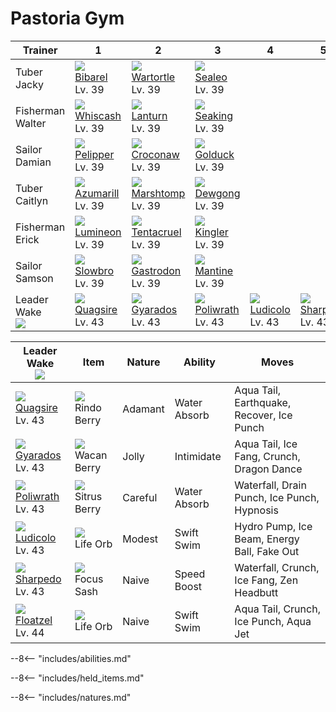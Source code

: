 # Pastoria Gym

Trainer                  | 1                                 | 2                                  | 3                                 | 4                                | 5                                | 6
---                      | ---                               | ---                                | ---                               | ---                              | ---                              | ---
Tuber Jacky              | ![][400]<br>[Bibarel]<br>Lv. 39   | ![][008]<br>[Wartortle]<br>Lv. 39  | ![][364]<br>[Sealeo]<br>Lv. 39    | &nbsp;                           | &nbsp;                           | &nbsp;
Fisherman Walter         | ![][340]<br>[Whiscash]<br>Lv. 39  | ![][171]<br>[Lanturn]<br>Lv. 39    | ![][119]<br>[Seaking]<br>Lv. 39   | &nbsp;                           | &nbsp;                           | &nbsp;
Sailor Damian            | ![][279]<br>[Pelipper]<br>Lv. 39  | ![][159]<br>[Croconaw]<br>Lv. 39   | ![][055]<br>[Golduck]<br>Lv. 39   | &nbsp;                           | &nbsp;                           | &nbsp;
Tuber Caitlyn            | ![][184]<br>[Azumarill]<br>Lv. 39 | ![][259]<br>[Marshtomp]<br>Lv. 39  | ![][087]<br>[Dewgong]<br>Lv. 39   | &nbsp;                           | &nbsp;                           | &nbsp;
Fisherman Erick          | ![][457]<br>[Lumineon]<br>Lv. 39  | ![][073]<br>[Tentacruel]<br>Lv. 39 | ![][099]<br>[Kingler]<br>Lv. 39   | &nbsp;                           | &nbsp;                           | &nbsp;
Sailor Samson            | ![][080]<br>[Slowbro]<br>Lv. 39   | ![][423]<br>[Gastrodon]<br>Lv. 39  | ![][226]<br>[Mantine]<br>Lv. 39   | &nbsp;                           | &nbsp;                           | &nbsp;
Leader Wake<br>![][wake] | ![][195]<br>[Quagsire]<br>Lv. 43  | ![][130]<br>[Gyarados]<br>Lv. 43   | ![][062]<br>[Poliwrath]<br>Lv. 43 | ![][272]<br>[Ludicolo]<br>Lv. 43 | ![][319]<br>[Sharpedo]<br>Lv. 43 | ![][419]<br>[Floatzel]<br>Lv. 44

Leader Wake<br>![][wake]          | Item                              | Nature  | Ability      | Moves
---                               | ---                               | ---     | ---          | ---
![][195]<br>[Quagsire]<br>Lv. 43  | ![][rindo-berry]<br>Rindo Berry   | Adamant | Water Absorb | Aqua Tail, Earthquake, Recover, Ice Punch
![][130]<br>[Gyarados]<br>Lv. 43  | ![][wacan-berry]<br>Wacan Berry   | Jolly   | Intimidate   | Aqua Tail, Ice Fang, Crunch, Dragon Dance
![][062]<br>[Poliwrath]<br>Lv. 43 | ![][sitrus-berry]<br>Sitrus Berry | Careful | Water Absorb | Waterfall, Drain Punch, Ice Punch, Hypnosis
![][272]<br>[Ludicolo]<br>Lv. 43  | ![][life-orb]<br>Life Orb         | Modest  | Swift Swim   | Hydro Pump, Ice Beam, Energy Ball, Fake Out
![][319]<br>[Sharpedo]<br>Lv. 43  | ![][focus-sash]<br>Focus Sash     | Naive   | Speed Boost  | Waterfall, Crunch, Ice Fang, Zen Headbutt
![][419]<br>[Floatzel]<br>Lv. 44  | ![][life-orb]<br>Life Orb         | Naive   | Swift Swim   | Aqua Tail, Crunch, Ice Punch, Aqua Jet

--8<-- "includes/abilities.md"

--8<-- "includes/held_items.md"

--8<-- "includes/natures.md"

[Wartortle]: ../../pokemon_changes/008/
[Golduck]: ../../pokemon_changes/055/
[Poliwrath]: ../../pokemon_changes/062/
[Tentacruel]: ../../pokemon_changes/073/
[Slowbro]: ../../pokemon_changes/080/
[Dewgong]: ../../pokemon_changes/087/
[Kingler]: ../../pokemon_changes/099/
[Seaking]: ../../pokemon_changes/119/
[Gyarados]: ../../pokemon_changes/130/
[Croconaw]: ../../pokemon_changes/159/
[Lanturn]: ../../pokemon_changes/171/
[Azumarill]: ../../pokemon_changes/184/
[Quagsire]: ../../pokemon_changes/195/
[Mantine]: ../../pokemon_changes/226/
[Marshtomp]: ../../pokemon_changes/259/
[Ludicolo]: ../../pokemon_changes/272/
[Pelipper]: ../../pokemon_changes/279/
[Sharpedo]: ../../pokemon_changes/319/
[Whiscash]: ../../pokemon_changes/340/
[Sealeo]: ../../pokemon_changes/364/
[Bibarel]: ../../pokemon_changes/400/
[Floatzel]: ../../pokemon_changes/419/
[Gastrodon]: ../../pokemon_changes/423/
[Lumineon]: ../../pokemon_changes/457/
[focus-sash]: ../img/items/focus-sash.png
[life-orb]: ../img/items/life-orb.png
[rindo-berry]: ../img/items/rindo-berry.png
[sitrus-berry]: ../img/items/sitrus-berry.png
[wacan-berry]: ../img/items/wacan-berry.png
[008]: ../img/pokemon/008.png
[055]: ../img/pokemon/055.png
[062]: ../img/pokemon/062.png
[073]: ../img/pokemon/073.png
[080]: ../img/pokemon/080.png
[087]: ../img/pokemon/087.png
[099]: ../img/pokemon/099.png
[119]: ../img/pokemon/119.png
[130]: ../img/pokemon/130.png
[159]: ../img/pokemon/159.png
[171]: ../img/pokemon/171.png
[184]: ../img/pokemon/184.png
[195]: ../img/pokemon/195.png
[226]: ../img/pokemon/226.png
[259]: ../img/pokemon/259.png
[272]: ../img/pokemon/272.png
[279]: ../img/pokemon/279.png
[319]: ../img/pokemon/319.png
[340]: ../img/pokemon/340.png
[364]: ../img/pokemon/364.png
[400]: ../img/pokemon/400.png
[419]: ../img/pokemon/419.png
[423]: ../img/pokemon/423.png
[457]: ../img/pokemon/457.png
[wake]: ../img/trainer/wake.png
